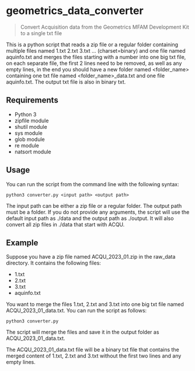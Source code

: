 # geometrics_data_converter

> Convert Acquisition data from the Geometrics MFAM Development Kit to a single txt file

This is a python script that reads a zip file or a regular folder containing multiple files named 1.txt 2.txt 3.txt … (charset=binary) and one file named aquinfo.txt and merges the files starting with a number into one big txt file, on each separate file, the first 2 lines need to be removed, as well as any empty lines, in the end you should have a new folder named <folder_name> containing one txt file named <folder_name>_data.txt and one file aquinfo.txt. The output txt file is also in binary txt.

## Requirements

-   Python 3
-   zipfile module
-   shutil module
-   sys module
-   glob module
-   re module
-   natsort module

## Usage

You can run the script from the command line with the following syntax:

`python3 converter.py <input path> <output path>`

The input path can be either a zip file or a regular folder. The output path must be a folder. If you do not provide any arguments, the script will use the default input path as ./data and the output path as ./output. It will also convert all zip files in ./data that start with ACQU.

## Example

Suppose you have a zip file named ACQU_2023_01.zip in the raw_data directory. It contains the following files:

-   1.txt
-   2.txt
-   3.txt
-   aquinfo.txt

You want to merge the files 1.txt, 2.txt and 3.txt into one big txt file named ACQU_2023_01_data.txt. You can run the script as follows:

`python3 converter.py`

The script will merge the files and save it in the output folder as ACQU_2023_01_data.txt.

The ACQU_2023_01_data.txt file will be a binary txt file that contains the merged content of 1.txt, 2.txt and 3.txt without the first two lines and any empty lines.
